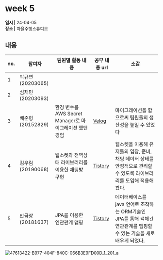 # week 5
**일시 |** 24-04-05   
**장소 |** 자율주행스튜디오

## 내용

|no.  |참여자          |팀원별 활동 내용|공부 내용 url|소감|
|--------|--------------|----------------------------------|--------------------|--|
|1       |박규연(20203065)|||
|2       |심재민(20203093)|||
|3       |배준형(20152829)|환경 변수를 AWS Secret Manager로 마이그레이션 했던 경험|[Velog](https://velog.io/@ryanbae94/Next.js-%EC%97%90%EC%84%9C-AWS-Secret-Manager-%ED%99%9C%EC%9A%A9%ED%95%98%EA%B8%B0)|마이그레이션을 함으로써 팀원들의 생산성을 높일 수 있었다
|4       |김우림(20190068)|웹소켓과 전역상태 라이브러리를 이용한 채팅방 구현|[Tistory](https://kwoooo.tistory.com/13)|웹소켓을 이용해 유저들의 입장, 준비, 채팅 데이터 상태를 안정적으로 관리할 수 있도록 라이브러리를 도입해 적용해봤다.
|5       |안금장(20181637)|JPA를 이용한 연관관계 맵핑|[Tistory](https://koomchang.tistory.com/33)|데이터베이스를 java 언어로 조작하는 ORM기술인 JPA를 통해 객체간 연관관계를 맵핑할 수 있는 기술을 새로 배우게 되었다.

![47613422-B977-404F-840C-066B3E9FD00D_1_201_a](https://github.com/Team-WeQuiz/study/assets/66217855/9051a6a7-3a2a-4b83-885d-9914a43c50ea)
